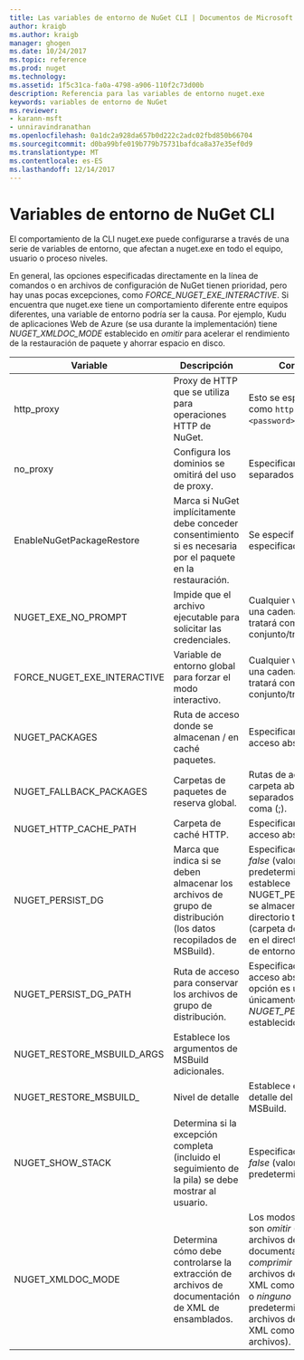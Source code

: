 ```yaml
---
title: Las variables de entorno de NuGet CLI | Documentos de Microsoft
author: kraigb
ms.author: kraigb
manager: ghogen
ms.date: 10/24/2017
ms.topic: reference
ms.prod: nuget
ms.technology: 
ms.assetid: 1f5c31ca-fa0a-4798-a906-110f2c73d00b
description: Referencia para las variables de entorno nuget.exe
keywords: variables de entorno de NuGet
ms.reviewer:
- karann-msft
- unniravindranathan
ms.openlocfilehash: 0a1dc2a928da657b0d222c2adc02fbd850b66704
ms.sourcegitcommit: d0ba99bfe019b779b75731bafdca8a37e35ef0d9
ms.translationtype: MT
ms.contentlocale: es-ES
ms.lasthandoff: 12/14/2017
---
```

# <a name="nuget-cli-environment-variables"></a>Variables de entorno de NuGet CLI

El comportamiento de la CLI nuget.exe puede configurarse a través de una serie de variables de entorno, que afectan a nuget.exe en todo el equipo, usuario o proceso niveles.

En general, las opciones especificadas directamente en la línea de comandos o en archivos de configuración de NuGet tienen prioridad, pero hay unas pocas excepciones, como *FORCE_NUGET_EXE_INTERACTIVE*. Si encuentra que nuget.exe tiene un comportamiento diferente entre equipos diferentes, una variable de entorno podría ser la causa. Por ejemplo, Kudu de aplicaciones Web de Azure (se usa durante la implementación) tiene *NUGET_XMLDOC_MODE* establecido en *omitir* para acelerar el rendimiento de la restauración de paquete y ahorrar espacio en disco.

| Variable | Descripción | Comentarios |
| --- | --- | --- |
| http_proxy | Proxy de HTTP que se utiliza para operaciones HTTP de NuGet. | Esto se especificarían como `http://<username>:<password>@proxy.com`. |
| no_proxy | Configura los dominios se omitirá del uso de proxy. | Especificar como dominios separados por coma (,). |
| EnableNuGetPackageRestore | Marca si NuGet implícitamente debe conceder consentimiento si es necesaria por el paquete en la restauración. | Se especifica la marca especificada | como *true* o *1*, cualquier otro valor que se tratan como marca no establecido. |
| NUGET_EXE_NO_PROMPT | Impide que el archivo ejecutable para solicitar las credenciales.| Cualquier valor excepto una cadena nula o vacía se tratará como esta marca conjunto/true. |
FORCE_NUGET_EXE_INTERACTIVE | Variable de entorno global para forzar el modo interactivo. | Cualquier valor excepto una cadena nula o vacía se tratará como esta marca conjunto/true. |
| NUGET_PACKAGES | Ruta de acceso donde se almacenan / en caché paquetes. | Especificar como ruta de acceso absoluta. |
| NUGET_FALLBACK_PACKAGES | Carpetas de paquetes de reserva global. | Rutas de acceso de carpeta absoluto separados por punto y coma (;). |
| NUGET_HTTP_CACHE_PATH | Carpeta de caché HTTP. | Especificar como ruta de acceso absoluta. |
| NUGET_PERSIST_DG | Marca que indica si se deben almacenar los archivos de grupo de distribución (los datos recopilados de MSBuild). | Especificado como *true* o *false* (valor predeterminado), si no establece NUGET_PERSIST_DG_PATH se almacenará en el directorio temporal (carpeta de NuGetScratch en el directorio temporal de entorno actual). |
| NUGET_PERSIST_DG_PATH | Ruta de acceso para conservar los archivos de grupo de distribución. | Especificado como ruta de acceso absoluta, esta opción es utiliza únicamente cuando *NUGET_PERSIST_DG* está establecido en true. |
| NUGET_RESTORE_MSBUILD_ARGS | Establece los argumentos de MSBuild adicionales. |
| NUGET_RESTORE_MSBUILD_| Nivel de detalle |Establece el nivel de detalle del registro de MSBuild. | Valor predeterminado es *silencioso* ("/ v: q"). Los valores posibles *q [uiet]*, *m [inimal]*, *n [ormal]*, *d. [detallado]*, y *diag [nostic]*. |
| NUGET_SHOW_STACK | Determina si la excepción completa (incluido el seguimiento de la pila) se debe mostrar al usuario. | Especificado como *true* o *false* (valor predeterminado). |
| NUGET_XMLDOC_MODE | Determina cómo debe controlarse la extracción de archivos de documentación de XML de ensamblados. | Los modos compatibles son *omitir* (no extraiga los archivos de documentación XML), *comprimir* (almacenar archivos de documento XML como un archivo zip) o *ninguno* (valor predeterminado, tratar los archivos de documento XML como normal archivos). |
